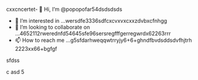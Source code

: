 cxxcncertet- 👋 Hi, I’m @popopofar54dsdsdsds
- 👀 I’m interested in ...wersdfe3336sdfcxcvxvxcxxzdvbxcfnhgg
- 💞️ I’m looking to collaborate on ...4652112rwerednfd54645sfe96sersregfffgerregwrdx62263rrr
- 📫 How to reach me ...g5sfdarhweqqwtrryjy6+6+ghndfbvdsddsdvfhjtrh
2223xx66+bgfgf
<!---vxcvchghndsfff
popopofar/popopofar is a ✨ special ✨ repository because its `README.md` (this file) appears on your GitHub profile.ggfbf cvcxcxcxk
You can click the Preview link to take a look at your changes.sdfdfs
--->sfdss
c
asd
5
